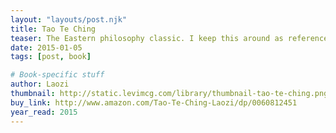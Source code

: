 ```yaml
---
layout: "layouts/post.njk"
title: Tao Te Ching
teaser: The Eastern philosophy classic. I keep this around as reference like you would a dictionary or encyclopedia.
date: 2015-01-05
tags: [post, book]

# Book-specific stuff
author: Laozi
thumbnail: http://static.levimcg.com/library/thumbnail-tao-te-ching.png
buy_link: http://www.amazon.com/Tao-Te-Ching-Laozi/dp/0060812451
year_read: 2015
---
```

